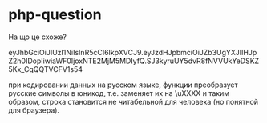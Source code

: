 # php-question
На що це схоже?

eyJhbGciOiJIUzI1NiIsInR5cCI6IkpXVCJ9.eyJzdHJpbmciOiJZb3UgYXJlIHJpZ2h0IDopIiwiaWF0IjoxNTE2MjM5MDIyfQ.SJ3kyruUY5dvR8fNVVUkYeDSKZ5Kx_CqQQTVCFV1s54

при кодировании данных на русском языке, функции преобразует русские символы в юникод, т.е. заменяет их на \uXXXX и таким образом, строка становится не читабельной для человека (но понятной для браузера).
